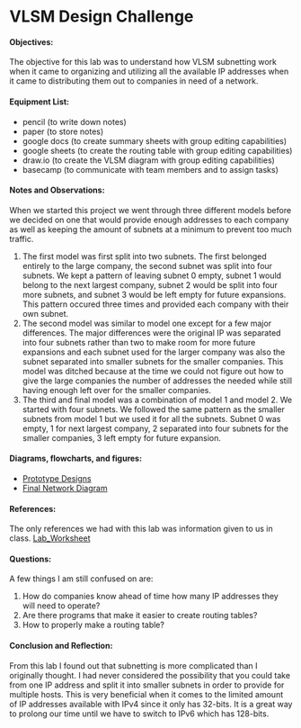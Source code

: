 <h1>VLSM Design Challenge</h1>
  <h4>Objectives:</h4>
    The objective for this lab was to understand how VLSM subnetting work when it came to organizing and 
    utilizing all the available IP addresses when it came to distributing them out to companies in need of a network.
    
  <h4>Equipment List:</h4>
  <ul>
  <li>pencil (to write down notes)</li>
    <li>paper (to store notes)</li>
    <li>google docs (to create summary sheets with group editing capabilities)</li>
    <li>google sheets (to create the routing table with group editing capabilities)</li>
    <li>draw.io (to create the VLSM diagram with group editing capabilities)</li>
    <li>basecamp (to communicate with team members and to assign tasks)</li>
      </ul>
  
  <h4>Notes and Observations:</h4>
  When we started this project we went through three different models before we decided on one that would provide enough addresses to 
each company as well as keeping the amount of subnets at a minimum to prevent too much traffic. 
<ol>
<li>The first model was first split into two subnets. The first belonged entirely to the large company, the second subnet was split into four subnets. We kept a pattern of leaving subnet 0 empty, subnet 1 would belong to the next largest company, subnet 2 would be split into four more subnets, and subnet 3 would be left empty for future expansions. This pattern occured three times and provided each company with their own subnet.</li>
<li>The second model was similar to model one except for a few major differences. The major differences were the original IP was separated into four subnets rather than two to make room for more future expansions and each subnet used for the larger company was also the subnet separated into smaller subnets for the smaller companies. This model was ditched because at the time we could not figure out how to give the large companies the number of addresses the needed while still having enough left over for the smaller companies.</li>
<li>The third and final model was a combination of model 1 and model 2. We started with four subnets. We followed the same pattern as the smaller subnets from model 1 but we used it for all the subnets. Subnet 0 was empty, 1 for next largest company, 2 separated into four subnets for the smaller companies, 3 left empty for future expansion.</li>
  </ol>
  <h4>Diagrams, flowcharts, and figures:</h4>
  <ul>
    <li><a href="https://github.com/DesignsMP/Lab_Reports/blob/master/Subnetting/Design%20Challenge/Design_Notes.png">Prototype Designs</a></li>
    <li><a href="https://github.com/DesignsMP/Lab_Reports/blob/master/Subnetting/Design%20Challenge/Final_design.png">Final Network Diagram</a></li>
  </ul>
  <h4>References:</h4>
    The only references we had with this lab was information given to us in class. <a href="https://github.com/DesignsMP/Lab_Reports/blob/master/Subnetting/Design%20Challenge/lab01_design_challenge.pdf">Lab_Worksheet</a>
  
  <h4>Questions:</h4>
  A few things I am still confused on are:
  <ol>
  <li> How do companies know ahead of time how many IP addresses they will need to operate?</li>
  <li> Are there programs that make it easier to create routing tables?</li>
  <li> How to properly make a routing table?</li>
  </ol>
  <h4>Conclusion and Reflection:</h4>
  From this lab I found out that subnetting is more complicated than I originally thought. I had never considered the possibility that you could take from one IP address and split it into smaller subnets in order to provide for multiple hosts. This is very beneficial when it comes to the limited amount of IP addresses available with IPv4 since it only has 32-bits. It is a great way to prolong our time until we have to switch to IPv6 which has 128-bits.
